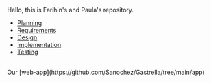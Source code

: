 Hello, this is Farihin's and Paula's repository. 
- [Planning](https://github.com/Sanochez/Gastrella/blob/main/docs/planning.md)
- [Requirements](https://github.com/Sanochez/Gastrella/blob/main/docs/requirements.md)
- [Design](https://github.com/Sanochez/Gastrella/blob/main/docs/design.md)
- [Implementation](https://github.com/Sanochez/Gastrella/blob/main/docs/implementation.md)
- [Testing](https://github.com/Sanochez/Gastrella/blob/main/docs/testing.md)
<br>
Our [web-app](https://github.com/Sanochez/Gastrella/tree/main/app)
